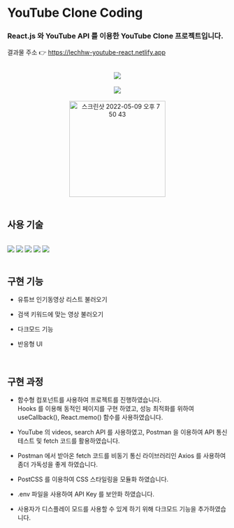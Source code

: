 # YouTube Clone Coding

### React.js 와 YouTube API 를 이용한 YouTube Clone 프로젝트입니다.

결과물 주소 👉 https://lechhw-youtube-react.netlify.app

<br>

<div align=center>
<img src="https://user-images.githubusercontent.com/99241230/167394370-fa78f6e0-5e6d-4647-81a1-e4df15c72d8c.gif">
</div>

<br>
  
<div align=center>  
<img  src="https://user-images.githubusercontent.com/99241230/167394500-5456d092-8c69-49d8-8585-1d528b9e1858.gif">
</div>

<br>

<div align=center>
<img width="220" alt="스크린샷 2022-05-09 오후 7 50 43" src="https://user-images.githubusercontent.com/99241230/167562086-e089b247-2adb-4c79-9d96-c980a1dde87f.png">
</div>

<br>

## 사용 기술

<br>

<div>
<img src="https://img.shields.io/badge/React-61DAFB?style=flat-square&logo=React&logoColor=white"/>
<img src="https://img.shields.io/badge/JavaScript-F7DF1E?style=flat-square&logo=JavaScript&logoColor=white"/>
<img src="https://img.shields.io/badge/PostCSS-DD3A0A?style=flat-square&logo=PostCSS&logoColor=white"/>
<img src="https://img.shields.io/badge/Postman-FF6C37?style=flat-square&logo=Postman&logoColor=white"/>
<img src="https://img.shields.io/badge/Netlify-00C7B7?style=flat-square&logo=Netlify&logoColor=white"/>
</div>

<br>

## 구현 기능

- 유튜브 인기동영상 리스트 불러오기
  <br>

- 검색 키워드에 맞는 영상 불러오기
  <br>

- 다크모드 기능
  <br>

- 반응형 UI
  <br>

<br>

## 구현 과정

- 함수형 컴포넌트를 사용하여 프로젝트를 진행하였습니다.<br>
  Hooks 를 이용해 동적인 페이지를 구현 하였고, 성능 최적화를 위하여 useCallback(), React.memo() 함수를 사용하였습니다.
  <br>

- YouTube 의 videos, search API 를 사용하였고, Postman 을 이용하여 API 통신테스트 및 fetch 코드를 활용하였습니다.
  <br>

- Postman 에서 받아온 fetch 코드를 비동기 통신 라이브러리인 Axios 를 사용하여 좀더 가독성을 좋게 하였습니다.
  <br>

- PostCSS 를 이용하여 CSS 스타일링을 모듈화 하였습니다.
  <br>

- .env 파일을 사용하여 API Key 를 보안화 하였습니다.
  <br>

- 사용자가 디스플레이 모드를 사용할 수 있게 하기 위해 다크모드 기능을 추가하였습니다.
  <br>


